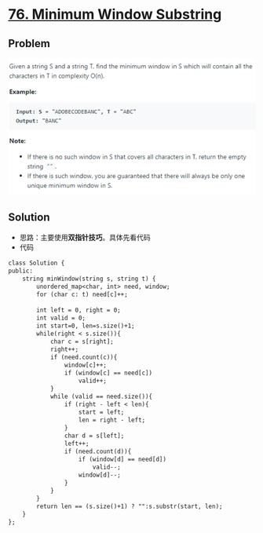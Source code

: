 # [76. Minimum Window Substring](https://leetcode.com/problems/minimum-window-substring/)

## Problem

![image-20200810003205682](pic/image-20200810003205682.png)

## Solution
* 思路：主要使用**双指针技巧**。具体先看代码
* 代码
```
class Solution {
public:
    string minWindow(string s, string t) {
        unordered_map<char, int> need, window;
        for (char c: t) need[c]++;
        
        int left = 0, right = 0;
        int valid = 0;
        int start=0, len=s.size()+1;
        while(right < s.size()){
            char c = s[right];
            right++;
            if (need.count(c)){
                window[c]++;
                if (window[c] == need[c])
                    valid++;
            }
            while (valid == need.size()){
                if (right - left < len){
                    start = left;
                    len = right - left;
                }
                char d = s[left];
                left++;
                if (need.count(d)){
                    if (window[d] == need[d])
                        valid--;
                    window[d]--;
                }
            }
        }
        return len == (s.size()+1) ? "":s.substr(start, len);
    }
};
```

